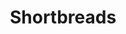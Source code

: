 ---
layout: recette
categories: [recettes]
hidden: true
lang: fr
sitemap: true
title: Shortbreads
type: sucre
utensils:
  - batteur-elec
  - tamis
  - plaque-cuisson
  - roulette
  - grille
recettes:
  Classique:
    yield: 12
    ingredients:
      - nom: farine
        qte: 300
        unite: gr
        variable: true
      - nom: beurre
        qte: 200
        unite: gr
      - nom: sucre
        qte: 100
        unite: gr
      - nom: vanille liquide
    etapes:
      - label: Préparation
        details:
          - Blanchir le beurre avec le sucre et la vanille au batteur électrique
          - Incorporer la farine tamisée à l'aide d'une spatule silicone
          - Placer une feuille de papier sulfurisé sur une plaque de cuisson
          - Étaler à la main sur la plaque
          - Précouper les biscuits avec une roulette à pizza
          - Faire des trous réguliers à l'aide d'une fourchette
      - label: Cuisson
        emoji: 🔥
        details: 
          - Cuire 30 minutes à 160°C
          - Laisser refroidir sur une grille 30 minutes
          - Découper les biscuits
---